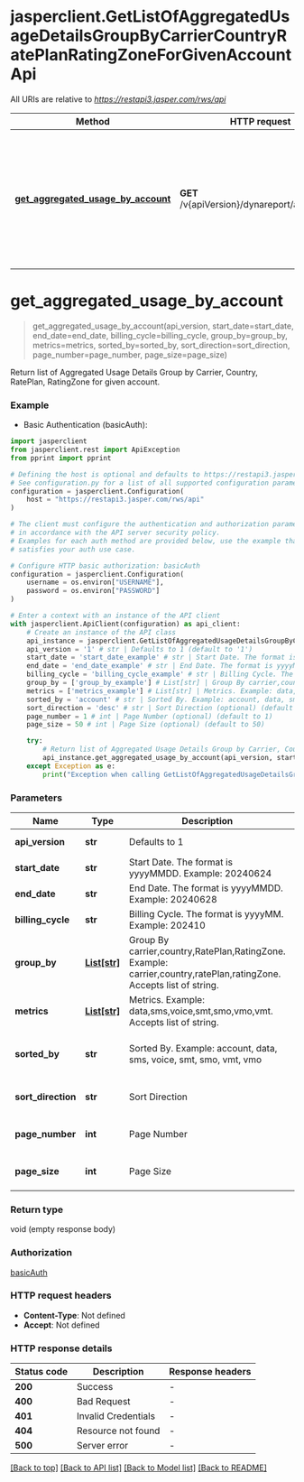 # jasperclient.GetListOfAggregatedUsageDetailsGroupByCarrierCountryRatePlanRatingZoneForGivenAccountApi

All URIs are relative to *https://restapi3.jasper.com/rws/api*

Method | HTTP request | Description
------------- | ------------- | -------------
[**get_aggregated_usage_by_account**](GetListOfAggregatedUsageDetailsGroupByCarrierCountryRatePlanRatingZoneForGivenAccountApi.md#get_aggregated_usage_by_account) | **GET** /v{apiVersion}/dynareport/acct/usage | Return list of Aggregated Usage Details Group by Carrier, Country, RatePlan, RatingZone for given account.


# **get_aggregated_usage_by_account**
> get_aggregated_usage_by_account(api_version, start_date=start_date, end_date=end_date, billing_cycle=billing_cycle, group_by=group_by, metrics=metrics, sorted_by=sorted_by, sort_direction=sort_direction, page_number=page_number, page_size=page_size)

Return list of Aggregated Usage Details Group by Carrier, Country, RatePlan, RatingZone for given account.



### Example

* Basic Authentication (basicAuth):

```python
import jasperclient
from jasperclient.rest import ApiException
from pprint import pprint

# Defining the host is optional and defaults to https://restapi3.jasper.com/rws/api
# See configuration.py for a list of all supported configuration parameters.
configuration = jasperclient.Configuration(
    host = "https://restapi3.jasper.com/rws/api"
)

# The client must configure the authentication and authorization parameters
# in accordance with the API server security policy.
# Examples for each auth method are provided below, use the example that
# satisfies your auth use case.

# Configure HTTP basic authorization: basicAuth
configuration = jasperclient.Configuration(
    username = os.environ["USERNAME"],
    password = os.environ["PASSWORD"]
)

# Enter a context with an instance of the API client
with jasperclient.ApiClient(configuration) as api_client:
    # Create an instance of the API class
    api_instance = jasperclient.GetListOfAggregatedUsageDetailsGroupByCarrierCountryRatePlanRatingZoneForGivenAccountApi(api_client)
    api_version = '1' # str | Defaults to 1 (default to '1')
    start_date = 'start_date_example' # str | Start Date. The format is yyyyMMDD. Example: 20240624 (optional)
    end_date = 'end_date_example' # str | End Date. The format is yyyyMMDD. Example: 20240628 (optional)
    billing_cycle = 'billing_cycle_example' # str | Billing Cycle. The format is yyyyMM. Example: 202410 (optional)
    group_by = ['group_by_example'] # List[str] | Group By carrier,country,RatePlan,RatingZone. Example: carrier,country,ratePlan,ratingZone. Accepts list of string. (optional)
    metrics = ['metrics_example'] # List[str] | Metrics. Example: data,sms,voice,smt,smo,vmo,vmt. Accepts list of string. (optional)
    sorted_by = 'account' # str | Sorted By. Example: account, data, sms, voice, smt, smo, vmt, vmo (optional) (default to 'account')
    sort_direction = 'desc' # str | Sort Direction (optional) (default to 'desc')
    page_number = 1 # int | Page Number (optional) (default to 1)
    page_size = 50 # int | Page Size (optional) (default to 50)

    try:
        # Return list of Aggregated Usage Details Group by Carrier, Country, RatePlan, RatingZone for given account.
        api_instance.get_aggregated_usage_by_account(api_version, start_date=start_date, end_date=end_date, billing_cycle=billing_cycle, group_by=group_by, metrics=metrics, sorted_by=sorted_by, sort_direction=sort_direction, page_number=page_number, page_size=page_size)
    except Exception as e:
        print("Exception when calling GetListOfAggregatedUsageDetailsGroupByCarrierCountryRatePlanRatingZoneForGivenAccountApi->get_aggregated_usage_by_account: %s\n" % e)
```



### Parameters


Name | Type | Description  | Notes
------------- | ------------- | ------------- | -------------
 **api_version** | **str**| Defaults to 1 | [default to &#39;1&#39;]
 **start_date** | **str**| Start Date. The format is yyyyMMDD. Example: 20240624 | [optional] 
 **end_date** | **str**| End Date. The format is yyyyMMDD. Example: 20240628 | [optional] 
 **billing_cycle** | **str**| Billing Cycle. The format is yyyyMM. Example: 202410 | [optional] 
 **group_by** | [**List[str]**](str.md)| Group By carrier,country,RatePlan,RatingZone. Example: carrier,country,ratePlan,ratingZone. Accepts list of string. | [optional] 
 **metrics** | [**List[str]**](str.md)| Metrics. Example: data,sms,voice,smt,smo,vmo,vmt. Accepts list of string. | [optional] 
 **sorted_by** | **str**| Sorted By. Example: account, data, sms, voice, smt, smo, vmt, vmo | [optional] [default to &#39;account&#39;]
 **sort_direction** | **str**| Sort Direction | [optional] [default to &#39;desc&#39;]
 **page_number** | **int**| Page Number | [optional] [default to 1]
 **page_size** | **int**| Page Size | [optional] [default to 50]

### Return type

void (empty response body)

### Authorization

[basicAuth](../README.md#basicAuth)

### HTTP request headers

 - **Content-Type**: Not defined
 - **Accept**: Not defined

### HTTP response details

| Status code | Description | Response headers |
|-------------|-------------|------------------|
**200** | Success |  -  |
**400** | Bad Request |  -  |
**401** | Invalid Credentials |  -  |
**404** | Resource not found |  -  |
**500** | Server error |  -  |

[[Back to top]](#) [[Back to API list]](../README.md#documentation-for-api-endpoints) [[Back to Model list]](../README.md#documentation-for-models) [[Back to README]](../README.md)

